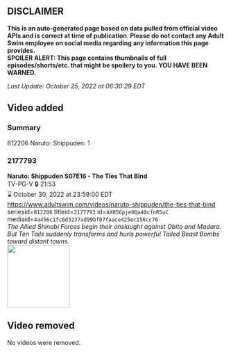 ## DISCLAIMER
**This is an auto-generated page based on data pulled from official video APIs and is correct at time of publication. Please do not contact any Adult Swim employee on social media regarding any information this page provides.**  
**SPOILER ALERT: This page contains thumbnails of full episodes/shorts/etc. that might be spoilery to you. YOU HAVE BEEN WARNED.**  

_Last Update: October 25, 2022 at 06:30:29 EDT_
## Video added
### Summary
812206 Naruto: Shippuden: 1  
### 2177793
**Naruto: Shippuden S07E16 - The Ties That Bind**  
TV-PG-V 🔒 21:53  
⌛ October 30, 2022 at 23:59:00 EDT  
https://www.adultswim.com/videos/naruto-shippuden/the-ties-that-bind  
seriesid=`812206` titleid=`2177793` id=`AX05GpjeUQa40cfnRSuC` mediaid=`4a456c1fc6d3237ad99bf07faace425ec156cc76`  
_The Allied Shinobi Forces begin their onslaught against Obito and Madara. But Ten Tails suddenly transforms and hurls powerful Tailed Beast Bombs toward distant towns._  
<a href="https://media.cdn.adultswim.com/uploads/20211119/thumbnails/2_2111191149295-NarutoShippuden_364_TheTiesThatBind.png"><img src="https://media.cdn.adultswim.com/uploads/20211119/thumbnails/2_2111191149295-NarutoShippuden_364_TheTiesThatBind.png" height="144px" /></a>
## Video removed
No videos were removed.  
